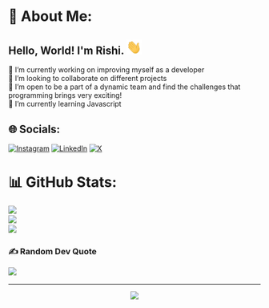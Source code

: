 # 💫 About Me: 
## Hello, World! I'm Rishi. <img src="https://github.com/ABSphreak/ABSphreak/blob/master/gifs/Hi.gif" width="30">

🔭 I’m currently working on improving myself as a developer<br>👯 I’m looking to collaborate on different projects<br>🤝 I’m open to be a part of a dynamic team and find the challenges that programming brings very exciting!<br>🌱 I’m currently learning Javascript<br>


## 🌐 Socials:
[![Instagram](https://img.shields.io/badge/Instagram-%23E4405F.svg?logo=Instagram&logoColor=white)](https://instagram.com/https://www.instagram.com/rishi_bhardwaj_3104/) [![LinkedIn](https://img.shields.io/badge/LinkedIn-%230077B5.svg?logo=linkedin&logoColor=white)](https://linkedin.com/in/https://www.linkedin.com/in/rishi-bhardwaj-853535254?utm_source=share&utm_campaign=share_via&utm_content=profile&utm_medium=android_app) [![X](https://img.shields.io/badge/X-black.svg?logo=X&logoColor=white)](https://x.com/https://x.com/Rishi_3104?t=2ptGrCOeyfq-HghgDwFNlg&s=09) 
# 📊 GitHub Stats:
![](https://github-readme-stats.vercel.app/api?username=Rishi3104&theme=merko&hide_border=false&include_all_commits=false&count_private=false)<br/>
![](https://github-readme-streak-stats.herokuapp.com/?user=Rishi3104&theme=merko&hide_border=false)<br/>
![](https://github-readme-stats.vercel.app/api/top-langs/?username=Rishi3104&theme=merko&hide_border=false&include_all_commits=false&count_private=false&layout=compact)

### ✍️ Random Dev Quote
![](https://quotes-github-readme.vercel.app/api?type=vetical&theme=radical)

---
<div align="center">
  <img src="https://profile-counter.glitch.me/Rishi3104/count.svg?"  />
</div>

###

<!-- Proudly created with GPRM ( https://gprm.itsvg.in ) -->
